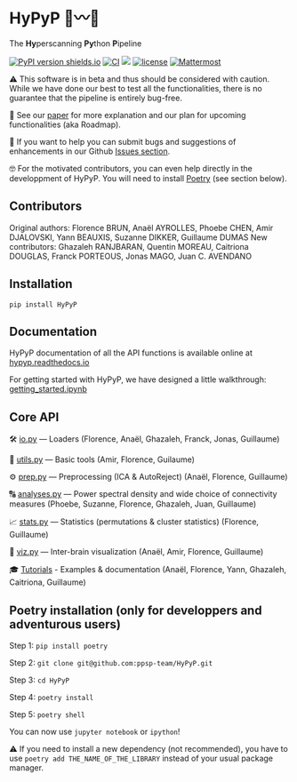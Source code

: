 # HyPyP 🐍〰️🐍

The **Hy**perscanning **Py**thon **P**ipeline

[![PyPI version shields.io](https://img.shields.io/pypi/v/hypyp.svg)](https://pypi.org/project/HyPyP/) [![CI](https://github.com/ppsp-team/HyPyP/actions/workflows/Build.yml/badge.svg)](https://github.com/ppsp-team/HyPyP/actions/workflows/Build.yml) <a href="https://hypyp.readthedocs.io"><img src="https://readthedocs.org/projects/hypyp/badge/?version=latest"></a> [![license](https://img.shields.io/badge/License-BSD%203--Clause-blue.svg)](https://opensource.org/licenses/BSD-3-Clause) [![Mattermost](https://img.shields.io/discord/1065810348944408616?color=blue)](https://discord.gg/zYzjeGj7D6)

⚠️ This software is in beta and thus should be considered with caution. While we have done our best to test all the functionalities, there is no guarantee that the pipeline is entirely bug-free. 

📖 See our [paper](https://academic.oup.com/scan/advance-article/doi/10.1093/scan/nsaa141/5919711) for more explanation and our plan for upcoming functionalities (aka Roadmap).

🤝 If you want to help you can submit bugs and suggestions of enhancements in our Github [Issues section](https://github.com/ppsp-team/HyPyP/issues).

🤓 For the motivated contributors, you can even help directly in the developpment of HyPyP. You will need to install [Poetry](https://python-poetry.org/) (see section below).

## Contributors
Original authors: Florence BRUN, Anaël AYROLLES, Phoebe CHEN, Amir DJALOVSKI, Yann BEAUXIS, Suzanne DIKKER, Guillaume DUMAS
New contributors: Ghazaleh RANJBARAN, Quentin MOREAU, Caitriona DOUGLAS, Franck PORTEOUS, Jonas MAGO, Juan C. AVENDANO

## Installation

```
pip install HyPyP
```

## Documentation

HyPyP documentation of all the API functions is available online at [hypyp.readthedocs.io](https://hypyp.readthedocs.io/)

For getting started with HyPyP, we have designed a little walkthrough: [getting_started.ipynb](https://github.com/ppsp-team/HyPyP/blob/master/tutorial/getting_started.ipynb)

## Core API

🛠 [io.py](https://github.com/ppsp-team/HyPyP/blob/master/hypyp/io.py) — Loaders (Florence, Anaël, Ghazaleh, Franck, Jonas, Guillaume)

🧰 [utils.py](https://github.com/ppsp-team/HyPyP/blob/master/hypyp/utils.py) — Basic tools (Amir, Florence, Guilaume)

⚙️ [prep.py](https://github.com/ppsp-team/HyPyP/blob/master/hypyp/prep.py) — Preprocessing (ICA & AutoReject) (Anaël, Florence, Guillaume)

🔠 [analyses.py](https://github.com/ppsp-team/HyPyP/blob/master/hypyp/analyses.py) — Power spectral density and wide choice of connectivity measures (Phoebe, Suzanne, Florence, Ghazaleh, Juan, Guillaume)

📈 [stats.py](https://github.com/ppsp-team/HyPyP/blob/master/hypyp/stats.py) — Statistics (permutations & cluster statistics) (Florence, Guillaume)

🧠 [viz.py](https://github.com/ppsp-team/HyPyP/blob/master/hypyp/viz.py) — Inter-brain visualization (Anaël, Amir, Florence, Guillaume)

🎓 [Tutorials](https://github.com/ppsp-team/HyPyP/tree/master/tutorial) - Examples & documentation (Anaël, Florence, Yann, Ghazaleh, Caitriona, Guillaume)

## Poetry installation (only for developpers and adventurous users)

Step 1: ```pip install poetry```

Step 2: ```git clone git@github.com:ppsp-team/HyPyP.git```

Step 3: ```cd HyPyP```

Step 4: ```poetry install```

Step 5: ```poetry shell```

You can now use ```jupyter notebook``` or ```ipython```!

⚠️ If you need to install a new dependency (not recommended), you have to use `poetry add THE_NAME_OF_THE_LIBRARY` instead of your usual package manager.

